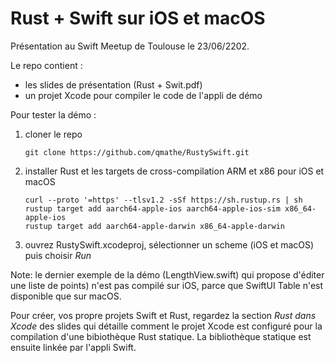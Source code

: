 # Rust + Swift sur iOS et macOS

Présentation au Swift Meetup de Toulouse le 23/06/2202.

Le repo contient :
- les slides de présentation (Rust + Swit.pdf)
- un projet Xcode pour compiler le code de l'appli de démo

Pour tester la démo :
1) cloner le repo

    `git clone https://github.com/qmathe/RustySwift.git`

2) installer Rust et les targets de cross-compilation ARM et x86 pour iOS et macOS

   ```
   curl --proto '=https' --tlsv1.2 -sSf https://sh.rustup.rs | sh
   rustup target add aarch64-apple-ios aarch64-apple-ios-sim x86_64-apple-ios
   rustup target add aarch64-apple-darwin x86_64-apple-darwin
   ```

3) ouvrez RustySwift.xcodeproj, sélectionner un scheme (iOS et macOS) puis choisir _Run_

Note: le dernier exemple de la démo (LengthView.swift) qui propose d'éditer une liste de points) n'est pas compilé sur iOS, parce que SwiftUI Table n'est disponible que sur macOS.

Pour créer, vos propre projets Swift et Rust, regardez la section *Rust dans Xcode* des slides qui détaille comment le projet Xcode est configuré pour la compilation d'une bibiothèque Rust statique. La bibliothèque statique est ensuite linkée par l'appli Swift.
